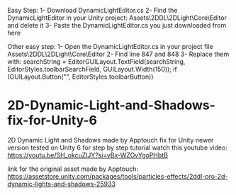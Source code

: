 Easy Step:
1- Download DynamicLightEditor.cs
2- Find the DynamicLightEditor in your Unity project: Assets\2DDL\2DLight\Core\Editor and delete it
3- Paste the DynamicLightEditor.cs you just downloaded from here

Other easy step:
1- Open the DynamicLightEditor.cs in your project file Assets\2DDL\2DLight\Core\Editor
2- Find line 847 and 848 
3- Replace them with: searchString = EditorGUILayout.TextField(searchString, EditorStyles.toolbarSearchField, GUILayout.Width(150));
if (GUILayout.Button("", EditorStyles.toolbarButton))

# 2D-Dynamic-Light-and-Shadows-fix-for-Unity-6
2D Dynamic Light and Shadows made by Apptouch fix for Unity newer version tested on Unity 6
for step by step tutorial watch this youtube video:
https://youtu.be/SH_okcuZlJY?si=vBx-WZOvYgoPHbtB

link for the original asset made by Apptouch:
https://assetstore.unity.com/packages/tools/particles-effects/2ddl-pro-2d-dynamic-lights-and-shadows-25933
